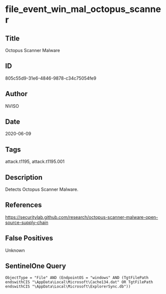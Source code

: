 # file_event_win_mal_octopus_scanner

## Title
Octopus Scanner Malware

## ID
805c55d9-31e6-4846-9878-c34c75054fe9

## Author
NVISO

## Date
2020-06-09

## Tags
attack.t1195, attack.t1195.001

## Description
Detects Octopus Scanner Malware.

## References
https://securitylab.github.com/research/octopus-scanner-malware-open-source-supply-chain

## False Positives
Unknown

## SentinelOne Query
```
ObjectType = "File" AND (EndpointOS = "windows" AND (TgtFilePath endswithCIS "\AppData\Local\Microsoft\Cache134.dat" OR TgtFilePath endswithCIS "\AppData\Local\Microsoft\ExplorerSync.db"))

```